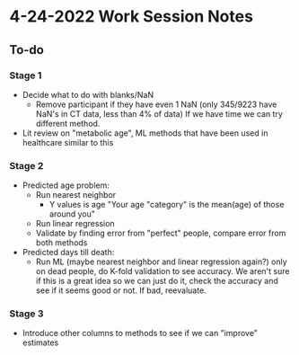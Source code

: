 # 4-24-2022 Work Session Notes
## To-do
### Stage 1
- Decide what to do with blanks/NaN
	- Remove participant if they have even 1 NaN (only 345/9223 have NaN's in CT data, less than 4% of data) If we have time we can try different method.
- Lit review on "metabolic age", ML methods that have been used in healthcare similar to this

### Stage 2
- Predicted age problem:
	- Run nearest neighbor
		- Y values is age "Your age "category" is the mean(age) of those around you"
	- Run linear regression
	- Validate by finding error from "perfect" people, compare error from both methods
- Predicted days till death:
	- Run ML (maybe nearest neighbor and linear regression again?) only on dead people, do K-fold validation to see accuracy. We aren't sure if this is a great idea so we can just do it, check the accuracy and see if it seems good or not. If bad, reevaluate.

### Stage 3
- Introduce other columns to methods to see if we can "improve" estimates